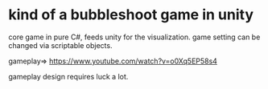 # kind of a bubbleshoot game in unity
core game in pure C#, feeds unity for the visualization.
game setting can be changed via scriptable objects.

gameplay=> https://www.youtube.com/watch?v=o0Xq5EP58s4

gameplay design requires luck a lot.
